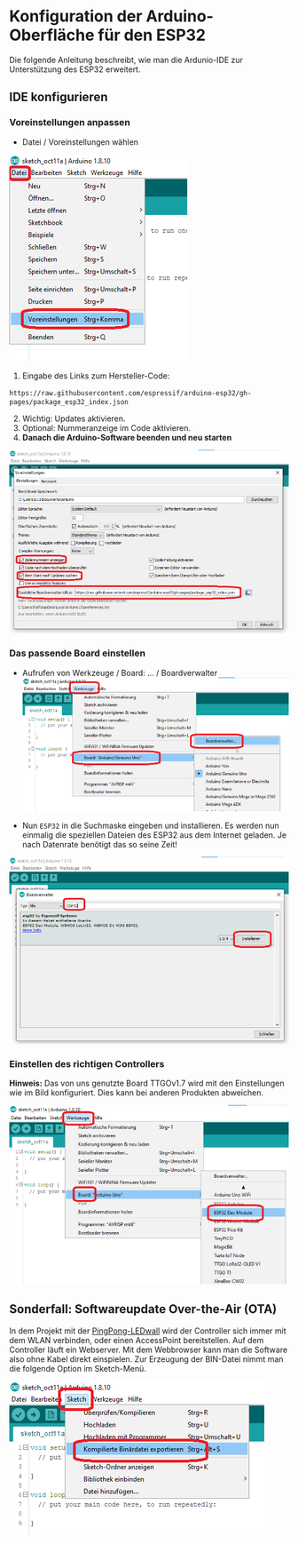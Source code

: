 # Konfiguration der Arduino-Oberfläche für den ESP32
Die folgende Anleitung beschreibt, wie man die Ardunio-IDE zur Unterstützung des ESP32 erweitert.


## IDE konfigurieren
### Voreinstellungen anpassen
- Datei / Voreinstellungen wählen

![Dateimenue](https://github.com/DARC-G11-Leverkusen/Arduino-Anleitungen/blob/master/A1.png)

1. Eingabe des Links zum Hersteller-Code:
```
https://raw.githubusercontent.com/espressif/arduino-esp32/gh-pages/package_esp32_index.json
```
2. Wichtig: Updates aktivieren.
3. Optional: Nummeranzeige im Code aktivieren.
4. **Danach die Arduino-Software beenden und neu starten**

![Voreinstellungen](https://github.com/DARC-G11-Leverkusen/Arduino-Anleitungen/blob/master/A2.png)


### Das passende Board einstellen
- Aufrufen von Werkzeuge / Board: ... / Boardverwalter
![Werkzeuge](https://github.com/DARC-G11-Leverkusen/Arduino-Anleitungen/blob/master/A3.png)

- Nun `ESP32` in die Suchmaske eingeben und installieren. Es werden nun einmalig die speziellen Dateien des ESP32 aus dem Internet geladen. Je nach Datenrate benötigt das so seine Zeit!

![Boardmanager](https://github.com/DARC-G11-Leverkusen/Arduino-Anleitungen/blob/master/A4.png)


### Einstellen des richtigen Controllers
**Hinweis:** Das von uns genutzte Board TTGOv1.7 wird mit den Einstellungen wie im Bild konfiguriert. Dies kann bei anderen Produkten abweichen.

![Board waehlen](https://github.com/DARC-G11-Leverkusen/Arduino-Anleitungen/blob/master/A5.png)


## Sonderfall: Softwareupdate Over-the-Air (OTA)
In dem Projekt mit der [PingPong-LEDwall](https://github.com/DARC-G11-Leverkusen/PINGPONG-LEDWALL) wird der Controller sich immer mit dem WLAN verbinden, oder einen AccessPoint bereitstellen. Auf dem Controller läuft ein Webserver. Mit dem Webbrowser kann man die Software also ohne Kabel direkt einspielen. Zur Erzeugung der BIN-Datei nimmt man die folgende Option im Sketch-Menü.

![Sketch](https://github.com/DARC-G11-Leverkusen/Arduino-Anleitungen/blob/master/A6.png)

